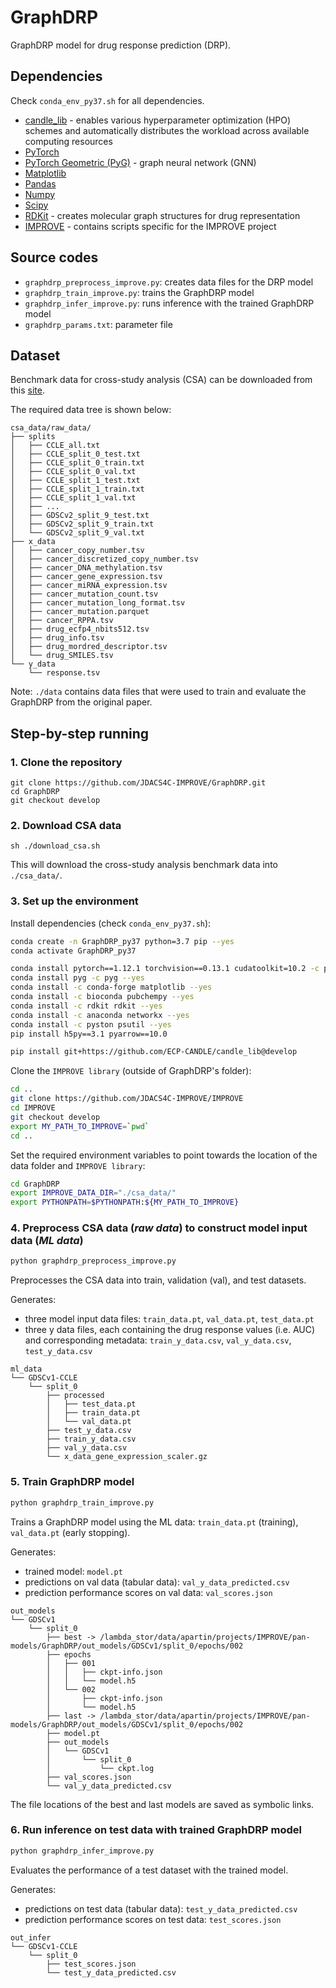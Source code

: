 # GraphDRP

GraphDRP model for drug response prediction (DRP).

## Dependencies
Check `conda_env_py37.sh` for all dependencies.

+ [candle_lib](https://github.com/ECP-CANDLE/candle_lib) - enables various hyperparameter optimization (HPO) schemes and automatically distributes the workload across available computing resources
+ [PyTorch](https://pytorch.org/)
+ [PyTorch Geometric (PyG)](https://github.com/rusty1s/pytorch_geometric) - graph neural network (GNN)
+ [Matplotlib](https://matplotlib.org/)
+ [Pandas](https://pandas.pydata.org/)
+ [Numpy](https://numpy.org/)
+ [Scipy](https://docs.scipy.org/doc/)
+ [RDKit](https://www.rdkit.org/) - creates molecular graph structures for drug representation
+ [IMPROVE](https://github.com/JDACS4C-IMPROVE/IMPROVE) - contains scripts specific for the IMPROVE project 

## Source codes
+ `graphdrp_preprocess_improve.py`: creates data files for the DRP model
+ `graphdrp_train_improve.py`: trains the GraphDRP model
+ `graphdrp_infer_improve.py`: runs inference with the trained GraphDRP model
+ `graphdrp_params.txt`: parameter file

## Dataset
Benchmark data for cross-study analysis (CSA) can be downloaded from this [site](https://web.cels.anl.gov/projects/IMPROVE_FTP/candle/public/improve/benchmarks/single_drug_drp/benchmark-data-pilot1/csa_data/).

The required data tree is shown below:

```
csa_data/raw_data/
├── splits
│   ├── CCLE_all.txt
│   ├── CCLE_split_0_test.txt
│   ├── CCLE_split_0_train.txt
│   ├── CCLE_split_0_val.txt
│   ├── CCLE_split_1_test.txt
│   ├── CCLE_split_1_train.txt
│   ├── CCLE_split_1_val.txt
│   ├── ...
│   ├── GDSCv2_split_9_test.txt
│   ├── GDSCv2_split_9_train.txt
│   └── GDSCv2_split_9_val.txt
├── x_data
│   ├── cancer_copy_number.tsv
│   ├── cancer_discretized_copy_number.tsv
│   ├── cancer_DNA_methylation.tsv
│   ├── cancer_gene_expression.tsv
│   ├── cancer_miRNA_expression.tsv
│   ├── cancer_mutation_count.tsv
│   ├── cancer_mutation_long_format.tsv
│   ├── cancer_mutation.parquet
│   ├── cancer_RPPA.tsv
│   ├── drug_ecfp4_nbits512.tsv
│   ├── drug_info.tsv
│   ├── drug_mordred_descriptor.tsv
│   └── drug_SMILES.tsv
└── y_data
    └── response.tsv
```

Note: `./data` contains data files that were used to train and evaluate the GraphDRP from the original paper.

## Step-by-step running

### 1. Clone the repository
```
git clone https://github.com/JDACS4C-IMPROVE/GraphDRP.git
cd GraphDRP
git checkout develop
```

### 2. Download CSA data
```
sh ./download_csa.sh
```
This will download the cross-study analysis benchmark data into `./csa_data/`.

### 3. Set up the environment

Install dependencies (check `conda_env_py37.sh`):

```bash
conda create -n GraphDRP_py37 python=3.7 pip --yes
conda activate GraphDRP_py37

conda install pytorch==1.12.1 torchvision==0.13.1 cudatoolkit=10.2 -c pytorch --yes
conda install pyg -c pyg --yes
conda install -c conda-forge matplotlib --yes
conda install -c bioconda pubchempy --yes
conda install -c rdkit rdkit --yes
conda install -c anaconda networkx --yes
conda install -c pyston psutil --yes
pip install h5py==3.1 pyarrow==10.0

pip install git+https://github.com/ECP-CANDLE/candle_lib@develop
```
Clone the `IMPROVE library` (outside of GraphDRP's folder):

```bash
cd ..
git clone https://github.com/JDACS4C-IMPROVE/IMPROVE
cd IMPROVE
git checkout develop
export MY_PATH_TO_IMPROVE=`pwd`
cd ..
```

Set the required environment variables to point towards the location of the data folder and `IMPROVE library`: 
```bash
cd GraphDRP
export IMPROVE_DATA_DIR="./csa_data/"
export PYTHONPATH=$PYTHONPATH:${MY_PATH_TO_IMPROVE}
```

### 4. Preprocess CSA data (_raw data_) to construct model input data (_ML data_)
```bash
python graphdrp_preprocess_improve.py
```
Preprocesses the CSA data into train, validation (val), and test datasets.

Generates:
* three model input data files: `train_data.pt`, `val_data.pt`, `test_data.pt`
* three y data files, each containing the drug response values (i.e. AUC) and corresponding metadata: `train_y_data.csv`, `val_y_data.csv`, `test_y_data.csv`

```
ml_data
└── GDSCv1-CCLE
    └── split_0
        ├── processed
        │   ├── test_data.pt
        │   ├── train_data.pt
        │   └── val_data.pt
        ├── test_y_data.csv
        ├── train_y_data.csv
        ├── val_y_data.csv
        └── x_data_gene_expression_scaler.gz
```

### 5. Train GraphDRP model
```bash
python graphdrp_train_improve.py
```
Trains a GraphDRP model using the ML data: `train_data.pt` (training), `val_data.pt` (early stopping).

Generates:
* trained model: `model.pt`
* predictions on val data (tabular data): `val_y_data_predicted.csv`
* prediction performance scores on val data: `val_scores.json`
```
out_models
└── GDSCv1
    └── split_0
        ├── best -> /lambda_stor/data/apartin/projects/IMPROVE/pan-models/GraphDRP/out_models/GDSCv1/split_0/epochs/002
        ├── epochs
        │   ├── 001
        │   │   ├── ckpt-info.json
        │   │   └── model.h5
        │   └── 002
        │       ├── ckpt-info.json
        │       └── model.h5
        ├── last -> /lambda_stor/data/apartin/projects/IMPROVE/pan-models/GraphDRP/out_models/GDSCv1/split_0/epochs/002
        ├── model.pt
        ├── out_models
        │   └── GDSCv1
        │       └── split_0
        │           └── ckpt.log
        ├── val_scores.json
        └── val_y_data_predicted.csv
```
The file locations of the best and last models are saved as symbolic links.

### 6. Run inference on test data with trained GraphDRP model
```bash
python graphdrp_infer_improve.py
```
Evaluates the performance of a test dataset with the trained model.

Generates:
* predictions on test data (tabular data): `test_y_data_predicted.csv`
* prediction performance scores on test data: `test_scores.json`
```
out_infer
└── GDSCv1-CCLE
    └── split_0
        ├── test_scores.json
        └── test_y_data_predicted.csv
```
